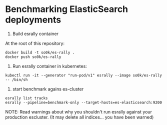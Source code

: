 # Benchmarking ElasticSearch deployments

1. Build esrally container

At the root of this repository:
```
docker build -t so0k/es-rally .
docker push so0k/es-rally
```

1. Run esrally container in kubernetes:

```
kubectl run -it --generator "run-pod/v1" esrally --image so0k/es-rally -- /bin/sh
```

1. start benchmark agains es-cluster

```
esrally list tracks
esrally --pipeline=benchmark-only --target-hosts=es-elasticsearch:9200
```

NOTE: Read warnings about why you shouldn't run esrally against your production escluster.
(It may delete all indices... you have been warned)
